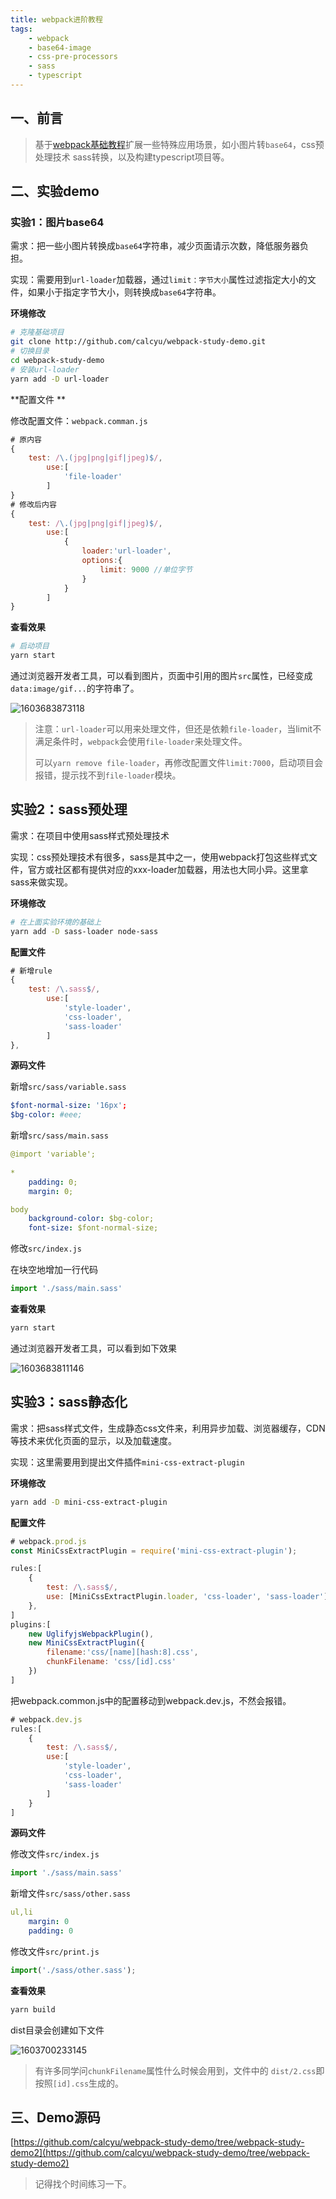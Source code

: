 ```yaml
---
title: webpack进阶教程
tags:
	- webpack
	- base64-image
	- css-pre-processors
	- sass
	- typescript
---
```



## 一、前言

>  基于[webpack基础教程]()扩展一些特殊应用场景，如小图片转`base64`，css预处理技术 sass转换，以及构建typescript项目等。



## 二、实验demo

### 实验1：图片base64

需求：把一些小图片转换成`base64`字符串，减少页面请示次数，降低服务器负担。

实现：需要用到`url-loader`加载器，通过`limit：字节大小`属性过滤指定大小的文件，如果小于指定字节大小，则转换成`base64`字符串。

**环境修改**

```bash
# 克隆基础项目
git clone http://github.com/calcyu/webpack-study-demo.git
# 切换目录
cd webpack-study-demo 
# 安装url-loader
yarn add -D url-loader

```

**配置文件 **

修改配置文件：`webpack.comman.js`

```javascript
# 原内容
{
    test: /\.(jpg|png|gif|jpeg)$/,
        use:[
            'file-loader'
        ]
}
# 修改后内容
{
    test: /\.(jpg|png|gif|jpeg)$/,
        use:[
            {
                loader:'url-loader',
                options:{
                    limit: 9000 //单位字节
                }
            }
        ]
}
```

**查看效果**

```bash
# 启动项目
yarn start
```

通过浏览器开发者工具，可以看到图片，页面中引用的图片`src`属性，已经变成`data:image/gif...`的字符串了。

![1603683873118](draft2020-10-26-webpack-tutorial.assets/1603683873118.png)

> 注意：`url-loader`可以用来处理文件，但还是依赖`file-loader`，当limit不满足条件时，`webpack`会使用`file-loader`来处理文件。
>
> 可以`yarn remove file-loader`，再修改配置文件`limit:7000`，启动项目会报错，提示找不到`file-loader`模块。



## 实验2：sass预处理

需求：在项目中使用sass样式预处理技术

实现：css预处理技术有很多，sass是其中之一，使用webpack打包这些样式文件，官方或社区都有提供对应的xxx-loader加载器，用法也大同小异。这里拿sass来做实现。

**环境修改**

```bash
# 在上面实验环境的基础上
yarn add -D sass-loader node-sass
```

**配置文件**

```javascript
# 新增rule
{
    test: /\.sass$/,
        use:[
            'style-loader',
            'css-loader',
            'sass-loader'
        ]
},
```

**源码文件**

新增`src/sass/variable.sass`

```yaml
$font-normal-size: '16px';
$bg-color: #eee;
```

新增`src/sass/main.sass`

```yaml
@import 'variable';
    
*
    padding: 0;
    margin: 0;

body
    background-color: $bg-color;
    font-size: $font-normal-size;
```

修改`src/index.js`

在块空地增加一行代码

```javascript
import './sass/main.sass'
```

**查看效果**

```bash
yarn start
```

通过浏览器开发者工具，可以看到如下效果

![1603683811146](draft2020-10-26-webpack-tutorial.assets/1603683811146.png)

## 实验3：sass静态化

需求：把sass样式文件，生成静态css文件来，利用异步加载、浏览器缓存，CDN等技术来优化页面的显示，以及加载速度。

实现：这里需要用到提出文件插件`mini-css-extract-plugin`

**环境修改**

```bash
yarn add -D mini-css-extract-plugin 
```

**配置文件**

```javascript
# webpack.prod.js
const MiniCssExtractPlugin = require('mini-css-extract-plugin');

rules:[
    {
        test: /\.sass$/,
        use: [MiniCssExtractPlugin.loader, 'css-loader', 'sass-loader']
    },
]
plugins:[
    new UglifyjsWebpackPlugin(),
    new MiniCssExtractPlugin({
        filename:'css/[name][hash:8].css',
        chunkFilename: 'css/[id].css'
    })
]
```
把webpack.common.js中的配置移动到webpack.dev.js，不然会报错。
```javascript
# webpack.dev.js
rules:[
    {
        test: /\.sass$/,
        use:[
            'style-loader',
            'css-loader',
            'sass-loader'
        ]
    }
]
```

**源码文件**

修改文件`src/index.js`

```javascript
import './sass/main.sass'
```

新增文件`src/sass/other.sass`

```yaml
ul,li
    margin: 0
    padding: 0
```

修改文件`src/print.js`

```javascript
import('./sass/other.sass');
```

**查看效果**

```bash
yarn build
```

dist目录会创建如下文件

![1603700233145](draft2020-10-26-webpack-tutorial.assets/1603700233145.png)

> 有许多同学问`chunkFilename`属性什么时候会用到，文件中的 `dist/2.css`即按照`[id].css`生成的。

## 三、Demo源码

[https://github.com/calcyu/webpack-study-demo/tree/webpack-study-demo2](https://github.com/calcyu/webpack-study-demo/tree/webpack-study-demo2)

> 记得找个时间练习一下。
